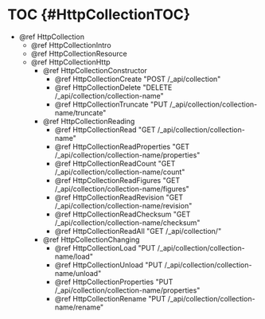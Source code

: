 TOC {#HttpCollectionTOC}
========================

- @ref HttpCollection
  - @ref HttpCollectionIntro
  - @ref HttpCollectionResource
  - @ref HttpCollectionHttp
    - @ref HttpCollectionConstructor
      - @ref HttpCollectionCreate "POST /_api/collection"
      - @ref HttpCollectionDelete "DELETE /_api/collection/collection-name"
      - @ref HttpCollectionTruncate "PUT /_api/collection/collection-name/truncate"
    - @ref HttpCollectionReading
      - @ref HttpCollectionRead "GET /_api/collection/collection-name"
      - @ref HttpCollectionReadProperties "GET /_api/collection/collection-name/properties"
      - @ref HttpCollectionReadCount "GET /_api/collection/collection-name/count"
      - @ref HttpCollectionReadFigures "GET /_api/collection/collection-name/figures"
      - @ref HttpCollectionReadRevision "GET /_api/collection/collection-name/revision"
      - @ref HttpCollectionReadChecksum "GET /_api/collection/collection-name/checksum"
      - @ref HttpCollectionReadAll "GET /_api/collection/"
    - @ref HttpCollectionChanging
      - @ref HttpCollectionLoad "PUT /_api/collection/collection-name/load"
      - @ref HttpCollectionUnload "PUT /_api/collection/collection-name/unload"
      - @ref HttpCollectionProperties "PUT /_api/collection/collection-name/properties"
      - @ref HttpCollectionRename "PUT /_api/collection/collection-name/rename"
